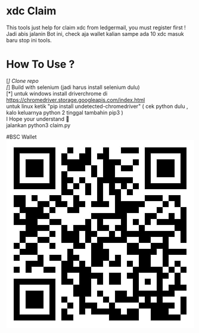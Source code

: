 # xdc Claim

 This tools just help for claim xdc from ledgermail, you must register first !</br>
 Jadi abis jalanin Bot ini, check aja wallet kalian sampe ada 10 xdc masuk baru stop ini tools.
 
# How To Use ?
 [*] Clone repo</br>
 [*] Build with selenium (jadi harus install selenium dulu)</br>
 [*] untuk windows install driverchrome di https://chromedriver.storage.googleapis.com/index.html</br>
 untuk linux ketik "pip install undetected-chromedriver" ( cek python dulu , kalo keluarnya python 2 tinggal tambahin pip3 )</br>
 I Hope your understand 🙉</br>
 jalankan python3 claim.py
 
#BSC Wallet</br>
<img src="photo6159025262319218372.jpg"/>
